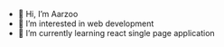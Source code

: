 - 👋 Hi, I’m Aarzoo
- 👀 I’m interested in web development 
- 🌱 I’m currently learning react single page application



